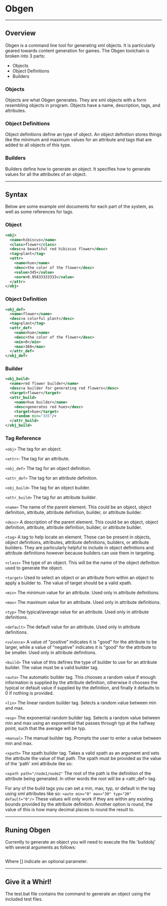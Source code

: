 # Obgen

---

## Overview
Obgen is a command line tool for generating xml objects.
It is particularly geared towards content generation for games.
The Obgen toolchain is broken into 3 parts:
  - Objects
  - Object Definitions
  - Builders
  
### Objects
Objects are what Obgen generates. They are xml objects with a form resembling
objects in program. Objects have a name, description, tags, and attributes.

### Object Definitions
Object definitions define an type of object. An object definition stores things
like the minimum and maximum values for an attribute and tags that are added to
all objects of this type.

### Builders
Builders define how to generate an object. It specifies how to generate values
for all the attributes of an object.

---

## Syntax
Below are some example xml documents for each part of the system, as well as
some references for tags.

### Object
```xml
<obj>
  <name>hibiscus</name>
  <class>flower</class>
  <desc>a beautiful red hibiscus flower</desc>
  <tag>plant</tag>
  <attr>
    <name>hue</name>
    <desc>the color of the flower</desc>
    <value>345</value>
    <norm>0.95833333333</value>
  </attr>
</obj>
```

### Object Definition
```xml
<obj_def>
  <name>flower</name>
  <desc>a colorful plant</desc>
  <tag>plant</tag>
  <attr_def>
    <name>hue</name>
    <desc>the color of the flower</desc>
    <min>0</min>
    <max>360</max>
  </attr_def>
</obj_def>
```

### Builder
```xml
<obj_build>
  <name>red flower builder</name>
  <desc>a builder for generating red flowers</desc>
  <target>flower</target>
  <attr_build>
    <name>hue builder</name>
    <desc>generates red hues</desc>
    <target>hue</target>
    <random min="335"/>
  </attr_build>
</obj_build>
```

### Tag Reference
`<obj>`
The tag for an object.

`<attr>`:
The tag for an attribute.

`<obj_def>`
 The tag for an object definition.
 
`<attr_def>`
 The tag for an attribute definition.
 
`<obj_build>`
 The tag for an object builder.
 
`<attr_build>`
 The tag for an attribute builder.
 
`<name>`
 The name of the parent element. This could be an object, object definition,
 attribute, attribute definition, builder, or attribute builder.
 
`<desc>`
 A description of the parent element. This could be an object, object
 definition, attribute, attribute definition, builder, or attribute builder.
 
`<tag>`
 A tag to help locate an element. These can be present in objects, object
 definitions, attributes, attribute definitions, builders, or attribute
 builders. They are particularly helpful to include in object definitions
 and attribute definitions however because builders can use them in targeting.
 
`<class>`
 The type of an object. This will be the name of the object definition used
 to generate the object.
 
`<target>`
 Used to select an object or an attribute from within an object to apply a
 builder to. The value of target should be a valid xpath.
 
`<min>`
 The minimum value for an attribute. Used only in attribute definitions.
 
`<max>`
 The maximum value for an attribute. Used only in attribute definitions.
 
`<typ>`
 The typical/average value for an attribute. Used only in attribute
 definitions.
 
`<default>`
 The default value for an attribute. Used only in attribute definitions.
 
`<valence>`
 A value of "positive" indicates it is "good" for the attribute to be
 larger, while a value of "negative" indicates it is "good" for the attribute
 to be smaller. Used only in attribute definitions.
 
`<build>`
 The value of this defines the type of builder to use for an attribute builder.
 The value must be a valid builder tag.
 
`<auto>`
 The automatic builder tag. This chooses a random value if enough information
 is supplied by the attribute definition, otherwise it chooses the typical or
 default value if supplied by the definition, and finally it defaults to 0 if
 nothing is provided.
 
`<lin>`
 The linear random builder tag. Selects a random value between min and max.
 
`<exp>`
 The exponential random builder tag. Selects a random value between min and
 max using an exponential that passes through typ at the halfway point, such
 that the average will be typ.
 
`<manual>`
 The manual builder tag. Prompts the user to enter a value between min and max.
 
`<xpath>`
 The xpath builder tag. Takes a valid xpath as an argument and sets the
 attribute the value of that path. The xpath must be provided as the value
 of the 'path' xml attribute like so:
 
`<xpath path="/node1/node2"`
 The root of the path is the definition of the attribute being generated. In
 other words the root will be a <attr_def> tag.

For any of the build tags you can set a min, max, typ, or default in the tag
using xml attributes like so:
`<auto min="0" max="30" typ="20" default="0"/>`
These values will only work if they are within any existing bounds provided
by the attribute definition.
Another option is round, the value of this is how many decimal places to
round the result to.

---

## Runing Obgen
Currently to generate an object you will need to execute the file 'buildobj'
with several arguments as follows:
```python buildobj.py <builder path> <object definition path> [<destination path>]
```
Where [] indicate an optional parameter.

---

## Give it a Whirl!
The test.bat file contains the command to generate an object using the included
test files.
